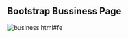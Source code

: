 ## Bootstrap Bussiness Page
![business html#fe](https://user-images.githubusercontent.com/79404579/129547383-bc598e82-8100-46e2-a8b0-6702a62774da.png)
